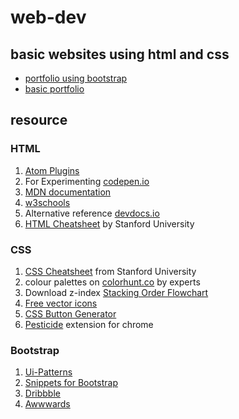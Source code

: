 # web-dev

## basic websites using html and css

* [portfolio using bootstrap](https://subhendu17620.github.io/web-dev/portfolio%20using%20bootstrap/)
* [basic portfolio](https://subhendu17620.github.io/web-dev/basic_portfolio/)


## resource

### HTML

1. [Atom Plugins](https://docs.google.com/document/d/1_U2en_kdW4DlCQs5F07ZyBRIhPU4xAB88pCvbQWZ2ww/edit)
2. For Experimenting  [codepen.io](https://codepen.io/)
3. [MDN documentation](https://developer.mozilla.org/en-US/docs/Web/HTML)
4. [w3schools](https://www.w3schools.com/html)
5. Alternative reference [devdocs.io](https://devdocs.io/)
6. [HTML Cheatsheet](https://web.stanford.edu/group/csp/cs21/htmlcheatsheet.pdf) by Stanford University

### CSS

1. [CSS Cheatsheet](https://web.stanford.edu/group/csp/cs21/csscheatsheet.pdf) from Stanford University
2. colour palettes on [colorhunt.co](https://colorhunt.co/) by experts
3. Download z-index [Stacking Order Flowchart](https://drive.google.com/uc?export=download&id=13Z1_Fgbh3QESIIoFpXUgo1F4sVjB9di2)
4. [Free vector icons](https://www.flaticon.com/)
5. [CSS Button Generator](https://www.css3buttongenerator.com/)
6. [Pesticide](https://chrome.google.com/webstore/detail/pesticide-for-chrome/bblbgcheenepgnnajgfpiicnbbdmmooh) extension for chrome

### Bootstrap

1. [Ui-Patterns](http://ui-patterns.com/)
2. [Snippets for Bootstrap](https://bootsnipp.com/)
3. [Dribbble](https://dribbble.com/)
4. [Awwwards](https://www.awwwards.com/)

